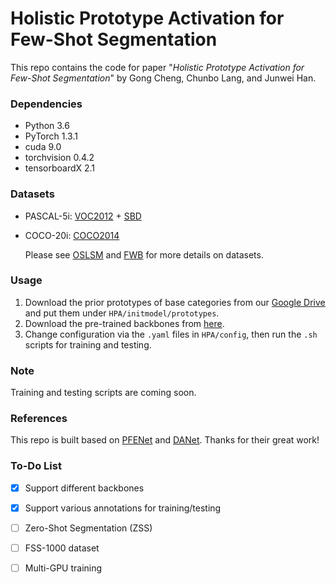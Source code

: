 # Holistic Prototype Activation for Few-Shot Segmentation

This repo contains the code for paper "*Holistic Prototype Activation for Few-Shot Segmentation*" by Gong Cheng, Chunbo Lang, and Junwei Han.

### Dependencies

- Python 3.6
- PyTorch 1.3.1
- cuda 9.0
- torchvision 0.4.2
- tensorboardX 2.1

### Datasets

- PASCAL-5i:  [VOC2012](http://host.robots.ox.ac.uk/pascal/VOC/voc2012/) + [SBD](http://home.bharathh.info/pubs/codes/SBD/download.html)
- COCO-20i:  [COCO2014](https://cocodataset.org/#download)

   Please see [OSLSM](https://arxiv.org/abs/1709.03410) and [FWB](https://openaccess.thecvf.com/content_ICCV_2019/html/Nguyen_Feature_Weighting_and_Boosting_for_Few-Shot_Segmentation_ICCV_2019_paper.html) for more details on datasets. 

### Usage

1. Download the prior prototypes of base categories from our [Google Drive](https://drive.google.com/file/d/11-VHCAAO6NcnP2OzZdT2rNrGpC9LqKPh/view?usp=sharing) and put them under `HPA/initmodel/prototypes`. 
2. Download the pre-trained backbones from [here](https://drive.google.com/file/d/1AQcvMHHpURZM67MMgV-S3T0Kz-h2q7FR/view?usp=sharing).
3. Change configuration via the `.yaml` files in `HPA/config`, then run the `.sh` scripts for training and testing.

### Note

Training and testing scripts are coming soon.

### References

This repo is built based on [PFENet](https://github.com/dvlab-research/PFENet) and [DANet](https://github.com/junfu1115/DANet). Thanks for their great work!

### To-Do List

- [x] Support different backbones
- [x] Support various annotations for training/testing
- [ ] Zero-Shot Segmentation (ZSS)
- [ ] FSS-1000 dataset
- [ ] Multi-GPU training



